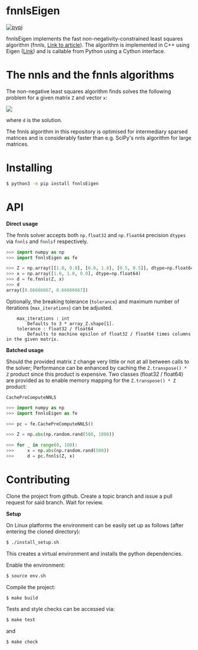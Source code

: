 # fnnlsEigen

[![pypi](https://img.shields.io/pypi/v/fnnlsEigen)](https://pypi.org/project/fnnlsEigen)

fnnlsEigen implements the fast non-negativity-constrained least squares algorithm (fnnls, [Link to article](https://analyticalsciencejournals.onlinelibrary.wiley.com/doi/abs/10.1002/(SICI)1099-128X(199709/10)11:5%3C393::AID-CEM483%3E3.0.CO;2-L)). The algorithm is implemented in C++ using Eigen ([Link](https://eigen.tuxfamily.org/index.php?title=Main_Page)) and is callable from Python using a Cython interface.

# The nnls and the fnnls algorithms
The non-negative least squares algorithm finds solves the following problem for a given matrix `Z` and vector `x`:

<img src="https://render.githubusercontent.com/render/math?math=\LARGE\displaystyle\min\limits_{d\geq0}\left|\left|x-Zd\right|\right|_2">

where `d` is the solution.

The fnnls algorithm in this repository is optimised for intermediary sparsed matrices and is considerably faster than e.g. SciPy's
nnls algorithm for large matrices.

# Installing
``` bash
$ python3 -m pip install fnnlsEigen
```

# API

**Direct usage**

The fnnls solver accepts both `np.float32` and `np.float64` precision `dtypes` via `fnnls` and `fnnlsf` respectively.

``` python
>>> import numpy as np
>>> import fnnlsEigen as fe

>>> Z = np.array([[1.0, 0.0], [0.0, 1.0], [0.5, 0.5]], dtype=np.float64)
>>> x = np.array([1.0, 1.0, 0.0], dtype=np.float64)
>>> d = fe.fnnls(Z, x)
>>> d
array([0.66666667, 0.66666667])
```

Optionally, the breaking tolerance (`tolerance`) and maximum number of iterations (`max_iterations`) can be adjusted.
```
    max_iterations : int
        Defaults to 3 * array_Z.shape[1].
    tolerance : float32 / float64
        Defaults to machine epsilon of float32 / float64 times columns in the given matrix.
```

**Batched usage**

Should the provided matrix `Z` change very little or not at all between calls to the solver; Performance can be enhanced by caching
the `Z.transpose() * Z` product since this product is expensive. Two classes (float32 / float64) are provided as to enable memory mapping for the
`Z.transpose() * Z` product:

```
CachePreComputeNNLS
```

``` python
>>> import numpy as np
>>> import fnnlsEigen as fe

>>> pc = fe.CachePreComputeNNLS()

>>> Z = np.abs(np.random.rand(500, 1000))

>>> for _ in range(0, 100):
>>>     x = np.abs(np.random.rand(500))
>>>     d = pc.fnnls(Z, x)
```

# Contributing
Clone the project from github. Create a topic branch and issue a pull request for said branch. Wait for review.

**Setup**

On Linux platforms the environment can be easily set up as follows (after entering the cloned directory):

``` bash
$ ./install_setup.sh
```
This creates a virtual environment and installs the python dependencies.

Enable the environment:
``` bash
$ source env.sh
```

Compile the project:
``` bash
$ make build
```

Tests and style checks can be accessed via:
``` bash
$ make test
```

and

``` bash
$ make check
```